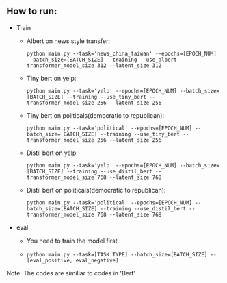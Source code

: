
## How to run:

- Train
	* Albert on news style transfer:
	  ```
	  python main.py --task='news_china_taiwan' --epochs=[EPOCH_NUM] --batch_size=[BATCH_SIZE] --training --use_albert --transformer_model_size 312 --latent_size 312
	  ```
	
	* Tiny bert on yelp:
		```
	  python main.py --task='yelp' --epochs=[EPOCH_NUM] --batch_size=[BATCH_SIZE] --training --use_tiny_bert --transformer_model_size 256 --latent_size 256
	  ```

	
	* Tiny bert on politicals(democratic to republican):
	 	```
	  python main.py --task='political' --epochs=[EPOCH_NUM] --batch_size=[BATCH_SIZE] --training --use_tiny_bert --transformer_model_size 256 --latent_size 256
	  ```
	* Distil bert on yelp:
		```
	  python main.py --task='yelp' --epochs=[EPOCH_NUM] --batch_size=[BATCH_SIZE] --training --use_distil_bert --transformer_model_size 768 --latent_size 768
	  ```

	
	* Distil bert on politicals(democratic to republican):
	 	```
	  python main.py --task='political' --epochs=[EPOCH_NUM] --batch_size=[BATCH_SIZE] --training --use_distil_bert --transformer_model_size 768 --latent_size 768
	  ```


- eval
	* You need to train the model first
	* ```
	  python main.py --task=[TASK TYPE] --batch_size=[BATCH_SIZE] --[eval_positive, eval_negative]
	  ```

Note: The codes are similiar to codes in 'Bert'
